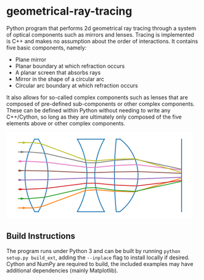# geometrical-ray-tracing
 Python program that performs 2d geometrical ray tracing through a system of optical components such as mirrors and lenses. Tracing is implemented is C++ and makes no assumption about the order of interactions. It contains five basic components, namely:
 - Plane mirror
 - Planar boundary at which refraction occurs
 - A planar screen that absorbs rays
 - Mirror in the shape of a circular arc
 - Circular arc boundary at which refraction occurs

It also allows for so-called complex components such as lenses that are composed of pre-defined sub-components or other complex components. These can be defined within Python without needing to write any C++/Cython, so long as they are ultimately only composed of the five elements above or other complex components. 

![plot](./docs/lenses.png)

## Build Instructions
The program runs under Python 3 and can be built by running `python setup.py build_ext`, adding the `--inplace` flag to install locally if desired. Cython and NumPy are required to build, the included examples may have additional dependencies (mainly Matplotlib).
